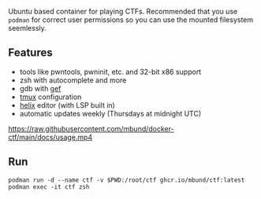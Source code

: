 Ubuntu based container for playing CTFs. Recommended that you use `podman` for correct user permissions so you can use the mounted filesystem seemlessly.

## Features

- tools like pwntools, pwninit, etc. and 32-bit x86 support
- zsh with autocomplete and more
- gdb with [gef](https://github.com/hugsy/gef)
- [tmux](https://github.com/gpakosz/.tmux) configuration
- [helix](https://github.com/helix-editor/helix) editor (with LSP built in)
- automatic updates weekly (Thursdays at midnight UTC)

https://raw.githubusercontent.com/mbund/docker-ctf/main/docs/usage.mp4

## Run

```
podman run -d --name ctf -v $PWD:/root/ctf ghcr.io/mbund/ctf:latest
podman exec -it ctf zsh
```
